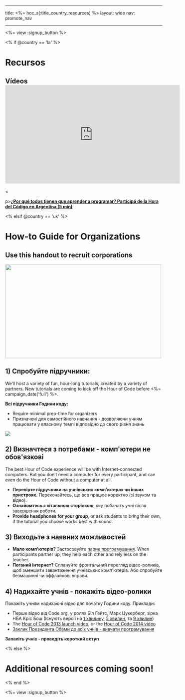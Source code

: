 * * *

title: <%= hoc_s(:title_country_resources) %> layout: wide nav: promote_nav

* * *

<%= view :signup_button %>

<% if @country == 'la' %>

# Recursos

## Vídeos <iframe width="560" height="315" src="https://www.youtube.com/embed/HrBh2165KjE" frameborder="0" allowfullscreen></iframe>
<

p>[**¿Por qué todos tienen que aprender a programar? Participá de la Hora del Código en Argentina (5 min)**](https://www.youtube.com/watch?v=HrBh2165KjE)

<% elsif @country == 'uk' %>

# How-to Guide for Organizations

## Use this handout to recruit corporations

[<img width="500" height="300" src="<%= localized_image('/images/corporations.png') %>" />](<%= localized_file('/files/corporations.pdf') %>)

## 1) Спробуйте підручники:

We’ll host a variety of fun, hour-long tutorials, created by a variety of partners. New tutorials are coming to kick off the Hour of Code before <%= campaign_date('full') %>.

**Всі підручники Години коду:**

  * Require minimal prep-time for organizers
  * Призначені для самостійного навчання - дозволяючи учням працювати у власному темпі відповідно до свого рівня знань

[![](https://uk.code.org/images/tutorials.png)](https://uk.code.org/learn)

## 2) Визначтеся з потребами - комп'ютери не обов'язкові

The best Hour of Code experience will be with Internet-connected computers. But you don’t need a computer for every participant, and can even do the Hour of Code without a computer at all.

  * **Перевірте підручники на учнівських комп'ютерах чи інших пристроях.** Переконайтесь, що все працює коректно (зі звуком та відео).
  * **Ознайомтесь з вітальною сторінкою**, яку побачать учні після завершення роботи. 
  * **Provide headphones for your group**, or ask students to bring their own, if the tutorial you choose works best with sound.

## 3) Виходьте з наявних можливостей

  * **Мало комп'ютерів?** Застосовуйте [парне програмування](http://www.ncwit.org/resources/pair-programming-box-power-collaborative-learning). When participants partner up, they help each other and rely less on the teacher.
  * **Поганий Інтернет?** Сплануйте фронтальний перегляд відео-роликів, щоб зменшити завантаження учнівських комп'ютерів. Або спробуйте безмашинні чи оффлайнові вправи.

## 4) Надихайте учнів - покажіть відео-ролики

Покажіть учням надихаючі відео для початку Години коду. Приклади:

  * Перше відео від Code.org, у ролях Біл Гейтс, Марк Цукерберг, зірка НБА Кріс Бош (Існують версії на [1 хвилину](https://www.youtube.com/watch?v=qYZF6oIZtfc), [5 хвилин](https://www.youtube.com/watch?v=nKIu9yen5nc), та [9 хвилин](https://www.youtube.com/watch?v=dU1xS07N-FA))
  * The [Hour of Code 2013 launch video](https://www.youtube.com/watch?v=FC5FbmsH4fw), or the [Hour of Code 2014 video](https://www.youtube.com/watch?v=96B5-JGA9EQ)
  * [Заклик Президента Обами до всіх учнів - вивчати програмування](https://www.youtube.com/watch?v=6XvmhE1J9PY)

**Запаліть учнів - проведіть короткий вступ**

<% else %>

# Additional resources coming soon!

<% end %>

<%= view :signup_button %>
